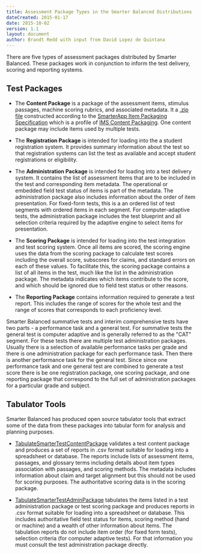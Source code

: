 ```yaml
---
title: Assessment Package Types in the Smarter Balanced Distributions
dateCreated: 2015-01-17
date: 2015-10-02
version: 1.1
layout: document
author: Brandt Redd with input from David Lopez de Quintana
---
```

There are five types of assessment packages distributed by Smarter Balanced. These packages work in conjunction to inform the test delivery, scoring and reporting systems.

## Test Packages

* The **Content Package** is a package of the assessment items, stimulus passages, machine scoring rubrics, and associated metadata. It a [.zip file](https://en.wikipedia.org/wiki/Zip_%28file_format%29) constructed according to the [SmarterApp Item Packaging Specification](http://www.smarterapp.org/specs/SmarterApp_ItemPackaging.html) which is a profile of [IMS Content Packaging](http://www.imsglobal.org/content/packaging/). One content package may include items used by multiple tests.  

* The **Registration Package** is intended for loading into the a student registration system. It provides summary information about the test so that registration systems can list the test as available and accept student registrations or eligibility.

* The **Administration Package** is intended for loading into a test delivery system. It contains the list of assessment items that are to be included in the test and corresponding item metadata. The operational or embedded field test status of items is part of the metadata. The administration package also includes information about the order of item presentation. For fixed-form tests, this is a an ordered list of test segments with ordered items in each segment. For computer-adaptive tests, the administration package includes the test blueprint and all selection criteria required by the adaptive engine to select items for presentation.

* The **Scoring Package** is intended for loading into the test integration and test scoring system. Once all items are scored, the scoring engine uses the data from the scoring package to calculate test scores including the overall score, subscores for claims, and standard errors on each of these values. To facilitate this, the scoring package contains a list of all items in the test, much like the list in the administration package. The metadata indicates which items contribute to the score, and which should be ignored due to field test status or other reasons. 

* The **Reporting Package** contains information required to generate a test report. This includes the range of scores for the whole test and the range of scores that corresponds to each proficiency level.

Smarter Balanced summative tests and interim comprehensive tests have two parts - a performance task and a general test. For summative tests the general test is computer adaptive and is generally referred to as the "CAT" segment. For these tests there are multiple test administration packages. Usually there is a selection of available performance tasks per grade and there is one administration package for each performance task. Then there is another performance task for the general test. Since since one performance task and one general test are combined to generate a test score there is be one registration package, one scoring package, and one reporting package that correspond to the full set of administration packages for a particular grade and subject.

## Tabulator Tools

Smarter Balanced has produced open source tabulator tools that extract some of the data from these packages into tabular form for analysis and planning purposes.

* [TabulateSmarterTestContentPackage](https://github.com/SmarterApp/TabulateSmarterTestContentPackage/releases/latest) validates a test content package and produces a set of reports in .csv format suitable for loading into a spreadsheet or database. The reports include lists of assessment items, passages, and glossary terms including details about item types association with passages, and scoring methods. The metadata includes information about claim and target alignment but this should not be used for scoring purposes. The authoritative scoring data is in the scoring package.

* [TabulateSmarterTestAdminPackage](https://github.com/SmarterApp/TabulateSmarterTestAdminPackage/releases/latest) tabulates the items listed in a test administration package or test scoring package and produces reports in .csv format suitable for loading into a spreadsheet or database. This includes authoritative field test status for items, scoring method (hand or machine) and a wealth of other information about items. The tabulation reports do not include item order (for fixed form tests), selection criteria (for computer adaptive tests). For that information you must consult the test administration package directly.  